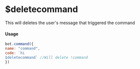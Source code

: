 # $deletecommand

This will deletes the user's message that triggered the command

#### Usage

```javascript
bot.command({
name: "command",
code: `hi
$deletecommand` //Will delete !command
})
```

